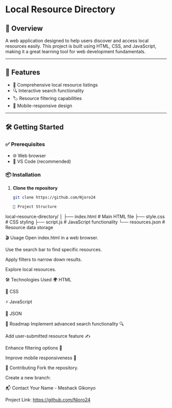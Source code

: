 # Local Resource Directory

## 📖 Overview
A web application designed to help users discover and access local resources easily. This project is built using HTML, CSS, and JavaScript, making it a great learning tool for web development fundamentals.

---

## 🚀 Features
- 📌 Comprehensive local resource listings
- 🔍 Interactive search functionality
- 🏷️ Resource filtering capabilities
- 📱 Mobile-responsive design

---

## 🛠️ Getting Started

### ✅ Prerequisites
- 🌐 Web browser
- 📝 VS Code (recommended)

### 📦 Installation

1. **Clone the repository**
   ```sh
   git clone https://github.com/Njoro24

   📁 Project Structure
local-resource-directory/
│
├── index.html        # Main HTML file
├── style.css        # CSS styling
├── script.js         # JavaScript functionality
└── resources.json    # Resource data storage

🎬 Usage
Open index.html in a web browser.

Use the search bar to find specific resources.

Apply filters to narrow down results.

Explore local resources.

🛠️ Technologies Used
🌍 HTML

🎨 CSS

⚡ JavaScript

📜 JSON

🔮 Roadmap
 Implement advanced search functionality 🔍

 Add user-submitted resource feature ✍️

 Enhance filtering options 🎯

 Improve mobile responsiveness 📱

🤝 Contributing
Fork the repository.

Create a new branch:

📬 Contact
Your Name - Meshack Gikonyo

Project Link: https://github.com/Njoro24

